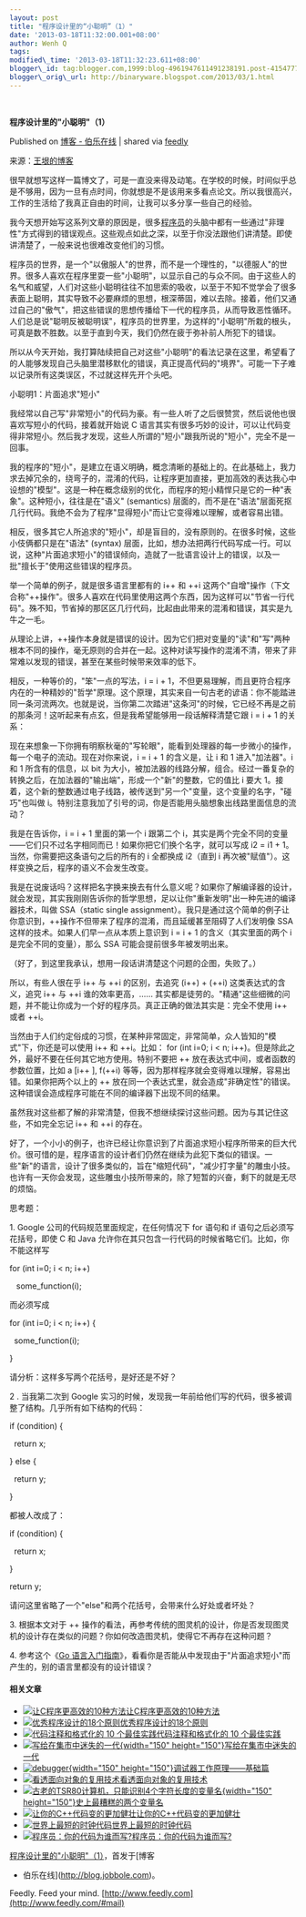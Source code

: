 ```yaml
--- 
layout: post 
title: "程序设计里的“小聪明”（1）" 
date: '2013-03-18T11:32:00.001+08:00' 
author: Wenh Q
tags:
modified\_time: '2013-03-18T11:32:23.611+08:00' 
blogger\_id: tag:blogger.com,1999:blog-4961947611491238191.post-4154777291304702592
blogger\_orig\_url: http://binaryware.blogspot.com/2013/03/1.html
---
```



 
<div class="article">

<div class="header">

**程序设计里的"小聪明"（1）**

</div>

<div class="source">

Published on [博客 -
伯乐在线](http://blog.jobbole.com/36078/?utm_source=rss&utm_medium=rss&utm_campaign=%25e7%25a8%258b%25e5%25ba%258f%25e8%25ae%25be%25e8%25ae%25a1%25e9%2587%258c%25e7%259a%2584%25e5%25b0%258f%25e8%2581%25aa%25e6%2598%258e%25ef%25bc%25881%25ef%25bc%2589)
| shared via [feedly](http://www.feedly.com)

</div>

<div>

来源：[王垠的博客](http://blog.sina.com.cn/s/blog_5d90e82f0101j529.html)

<span>很早就想写这样一篇博文了，可是一直没来得及动笔。在学校的时候，时间似乎总是不够用，因为一旦有点时间，你就想是不是该用来多看点论文。所以我很高兴，工作的生活给了我真正自由的时间，让我可以多分享一些自己的经验。</span>

<span>我今天想开始写这系列文章的原因是，很多<span>[程序员](http://blog.jobbole.com/821/ "程序员的本质")</span>的头脑中都有一些通过"非理性"方式得到的错误观点。这些观点如此之深，以至于你没法跟他们讲清楚。即使讲清楚了，一般来说也很难改变他们的习惯。</span>

<span>程序员的世界，是一个"以傲服人"的世界，而不是一个理性的，"以德服人"的世界。很多人喜欢在程序里耍一些"小聪明"，以显示自己的与众不同。由于这些人的名气和威望，人们对这些小聪明往往不加思索的吸收，以至于不知不觉学会了很多表面上聪明，其实导致不必要麻烦的思想，根深蒂固，难以去除。接着，他们又通过自己的"傲气"，把这些错误的思想传播给下一代的程序员，从而导致恶性循环。人们总是说"聪明反被聪明误"，程序员的世界里，为这样的"小聪明"所栽的根头，可真是数不胜数。以至于直到今天，我们仍然在疲于弥补前人所犯下的错误。</span>

<span>所以从今天开始，我打算陆续把自己对这些"小聪明"的看法记录在这里，希望看了的人能够发现自己头脑里潜移默化的错误，真正提高代码的"境界"。可能一下子难以记录所有这类误区，不过就这样先开个头吧。</span>

<span>小聪明1：片面追求"短小"</span>

<span>我经常以自己写"非常短小"的代码为豪。有一些人听了之后很赞赏，然后说他也很喜欢写短小的代码，接着就开始说
C
语言其实有很多巧妙的设计，可以让代码变得非常短小。然后我才发现，这些人所谓的"短小"跟我所说的"短小"，完全不是一回事。</span>

<span>我的程序的"短小"，是建立在语义明确，概念清晰的基础上的。在此基础上，我力求去掉冗余的，绕弯子的，混淆的代码，让程序更加直接，更加高效的表达我心中设想的"模型"。这是一种在概念级别的优化，而程序的短小精悍只是它的一种"表象"。这种短小，往往是在"语义"
(semantics)
层面的，而不是在"语法"层面死抠几行代码。我绝不会为了程序"显得短小"而让它变得难以理解，或者容易出错。</span>

<span>相反，很多其它人所追求的"短小"，却是盲目的，没有原则的。在很多时候，这些小伎俩都只是在"语法"
(syntax)
层面，比如，想办法把两行代码写成一行。可以说，这种"片面追求短小"的错误倾向，造就了一批语言设计上的错误，以及一批"擅长于"使用这些错误的程序员。</span>

<span>举一个简单的例子，就是很多语言里都有的 i++ 和 ++i
这两个"自增"操作（下文合称"++操作"。很多人喜欢在代码里使用这两个东西，因为这样可以"节省一行代码"。殊不知，节省掉的那区区几行代码，比起由此带来的混淆和错误，其实是九牛之一毛。</span>

<span>从理论上讲，++操作本身就是错误的设计。因为它们把对变量的"读"和"写"两种根本不同的操作，毫无原则的合并在一起。这种对读写操作的混淆不清，带来了非常难以发现的错误，甚至在某些时候带来效率的低下。</span>

<span>相反，一种等价的，"笨"一点的写法，i = i +
1，不但更易理解，而且更符合程序内在的一种精妙的"哲学"原理。这个原理，其实来自一句古老的谚语：你不能踏进同一条河流两次。也就是说，当你第二次踏进"这条河"的时候，它已经不再是之前的那条河！这听起来有点玄，但是我希望能够用一段话解释清楚它跟
i = i + 1 的关系：</span>

<span>现在来想象一下你拥有明察秋毫的"写轮眼"，能看到处理器的每一步微小的操作，每一个电子的流动。现在对你来说，i
= i + 1 的含义是，让 i 和 1 进入"加法器"。i 和 1 所含有的信息，以 bit
为大小，被加法器的线路分解，组合。经过一番复杂的转换之后，在加法器的"输出端"，形成一个"新"的整数，它的值比
i 要大
1。接着，这个新的整数通过电子线路，被传送到"另一个"变量，这个变量的名字，"碰巧"也叫做
i。特别注意我加了引号的词，你是否能用头脑想象出线路里面信息的流动？</span>

<span>我是在告诉你，i = i + 1 里面的第一个 i 跟第二个
i，其实是两个完全不同的变量——它们只不过名字相同而已！如果你把它们换个名字，就可以写成
i2 = i1 + 1。当然，你需要把这条语句之后的所有的 i 全都换成 i2（直到 i
再次被"赋值"）。这样变换之后，程序的语义不会发生改变。</span>

<span>我是在说废话吗？这样把名字换来换去有什么意义呢？如果你了解编译器的设计，就会发现，其实我刚刚告诉你的哲学思想，足以让你"重新发明"出一种先进的编译器技术，叫做
SSA（static single
assignment）。我只是通过这个简单的例子让你意识到，++操作不但带来了程序的混淆，而且延缓甚至阻碍了人们发明像
SSA 这样的技术。如果人们早一点从本质上意识到 i = i + 1
的含义（其实里面的两个 i 是完全不同的变量），那么 SSA
可能会提前很多年被发明出来。</span>

<span>（好了，到这里我承认，想用一段话讲清楚这个问题的企图，失败了。）</span>

<span>所以，有些人很在乎 i++ 与 ++i 的区别，去追究 (i++) + (++i)
这类表达式的含义，追究 i++ 与 ++i 谁的效率更高，……
其实都是徒劳的。"精通"这些细微的问题，并不能让你成为一个好的程序员。真正正确的做法其实是：完全不使用
i++ 或者 ++i。</span>

<span>当然由于人们约定俗成的习惯，在某种非常固定，非常简单，众人皆知的"模式"下，你还是可以使用
i++ 和 ++i。比如： for (int i=0; i &lt; n;
i++)。</span>但是除此之外，最好不要在任何其它地方使用。特别不要把 ++
放在表达式中间，或者函数的参数位置，比如 a
[i++
], f(++i)
等等，因为那样程序就会变得难以理解，容易出错。如果你把两个以上的 ++
放在同一个表达式里，就会造成"非确定性"的错误。这种错误会造成程序可能在不同的编译器下出现不同的结果。

<span>虽然我对这些都了解的非常清楚，但我不想继续探讨这些问题。因为与其记住这些，不如完全忘记
i++ 和 ++i 的存在。</span>

<span>好了，一个小小的例子，也许已经让你意识到了片面追求短小程序所带来的巨大代价。很可惜的是，程序语言的设计者们仍然在继续为此犯下类似的错误。一些"新"的语言，设计了很多类似的，旨在"缩短代码"，"减少打字量"的雕虫小技。也许有一天你会发现，这些雕虫小技所带来的，除了短暂的兴奋，剩下的就是无尽的烦恼。</span>

<span>思考题：</span>

<span>1. Google 公司的代码规范里面规定，在任何情况下 for 语句和 if
语句之后必须写花括号，即使 C 和 Java
允许你在其只包含一行代码的时候省略它们。比如，你不能这样写</span>

<span>for (int i=0; i &lt; n; i++)</span>

<span>   some\_function(i);</span>

<span>而必须写成</span>

<span>for (int i=0; i &lt; n; i++) {</span>

<span>  some\_function(i);</span>

<span>}</span>

请分析：这样多写两个花括号，是好还是不好？

2
. 当我第二次到 Google
实习的时候，发现我一年前给他们写的代码，很多被调整了结构。几乎所有如下结构的代码：

if (condition) {

<span>  return x;</span>

<span>} else {</span>

<span>  return y;</span>

<span>}</span>

<span>都被人改成了：</span>

<span>if (condition) {</span>

<span>  return x;</span>

<span>}</span>

<span>return y;</span>

<span>请问这里省略了一个"else"和两个花括号，会带来什么好处或者坏处？</span>

<span>3. 根据本文对于 ++
操作的看法，再参考传统的图灵机的设计，你是否发现图灵机的设计存在类似的问题？你如何改造图灵机，使得它不再存在这种问题？</span>

<span>4. 参考这个《[Go
语言入门指南](http://tour.golang.org/)》，看看你是否能从中发现由于"片面追求短小"而产生的，别的语言里都没有的设计错误？</span>

#### 相关文章

-   [![让C程序更高效的10种方法](http://www.jobbole.net/wp-content/uploads/2013/02/fibonacci-recursion-tree-300x174-150x150.png)](http://blog.jobbole.com/1198/)[让C程序更高效的10种方法](http://blog.jobbole.com/1198/)
-   [![优秀程序设计的18个原则](http://blog.jobbole.com/wp-content/uploads/2011/11/programming-languages.png)](http://blog.jobbole.com/4617/)[优秀程序设计的18个原则](http://blog.jobbole.com/4617/)
-   [![代码注释和格式化的 10
    个最佳实践](http://blog.jobbole.com/wp-content/uploads/2011/11/Web-Coding.png)](http://blog.jobbole.com/15973/)[代码注释和格式化的
    10 个最佳实践](http://blog.jobbole.com/15973/)
-   [![写给在集市中迷失的一代](http://blog.jobbole.com/wp-content/uploads/2012/08/A-Generation-Lost-in-the-Bazaar-150x150.jpg){width="150"
    height="150"}](http://blog.jobbole.com/25748/)[写给在集市中迷失的一代](http://blog.jobbole.com/25748/)
-   [![debugger](http://blog.jobbole.com/wp-content/uploads/2012/07/debugger-150x150.jpg){width="150"
    height="150"}](http://blog.jobbole.com/23463/)[调试器工作原理——基础篇](http://blog.jobbole.com/23463/)
-   [![看透面向对象的复用技术](http://blog.jobbole.com/wp-content/uploads/2011/11/software-development-logo.jpg)](http://blog.jobbole.com/29185/)[看透面向对象的复用技术](http://blog.jobbole.com/29185/)
-   [![古老的TSR80计算机，只能识别4个字符长度的变量名](http://blog.jobbole.com/wp-content/uploads/2012/04/tsr80-150x150.jpg){width="150"
    height="150"}](http://blog.jobbole.com/18304/)[史上最糟糕的两个变量名](http://blog.jobbole.com/18304/)
-   [![让你的C++代码变的更加健壮](http://blog.jobbole.com/wp-content/uploads/2011/11/eclipse-C++-logo.jpg)](http://blog.jobbole.com/4622/)[让你的C++代码变的更加健壮](http://blog.jobbole.com/4622/)
-   [![世界上最短的时钟代码](http://blog.jobbole.com/wp-content/plugins/wordpress-23-related-posts-plugin/static/thumbs/0.jpg)](http://blog.jobbole.com/1525/)[世界上最短的时钟代码](http://blog.jobbole.com/1525/)
-   [![程序员：你的代码为谁而写?](http://blog.jobbole.com/wp-content/plugins/wordpress-23-related-posts-plugin/static/thumbs/6.jpg)](http://blog.jobbole.com/355/)[程序员：你的代码为谁而写?](http://blog.jobbole.com/355/)

[程序设计里的"小聪明"（1）](http://blog.jobbole.com/36078/)，首发于[博客
- 伯乐在线](http://blog.jobbole.com)。

</div>




</div>

<div class="footer">

Feedly. Feed your mind.
[http://www.feedly.com](http://www.feedly.com/#mail)

</div>
